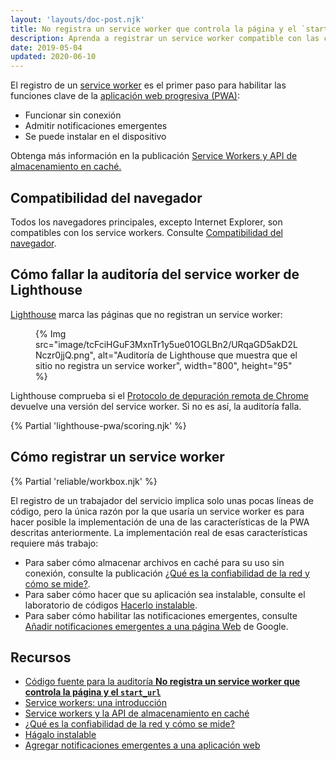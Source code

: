 ```yaml
---
layout: 'layouts/doc-post.njk'
title: No registra un service worker que controla la página y el `start_url`
description: Aprenda a registrar un service worker compatible con las características de la aplicación web progresiva como funcionalidad fuera de línea, notificaciones emergentes, e instalación.
date: 2019-05-04
updated: 2020-06-10
---
```


El registro de un [service worker](https://web.dev/articles/service-workers-cache-storage) es el primer paso para habilitar las funciones clave de la [aplicación web progresiva (PWA)](/es/docs/lighthouse/pwa/#instalable):

- Funcionar sin conexión
- Admitir notificaciones emergentes
- Se puede instalar en el dispositivo

Obtenga más información en la publicación [Service Workers y API de almacenamiento en caché.](https://web.dev/articles/service-workers-cache-storage)

## Compatibilidad del navegador

Todos los navegadores principales, excepto Internet Explorer, son compatibles con los service workers. Consulte [Compatibilidad del navegador](https://developer.mozilla.org/docs/Web/API/ServiceWorker#Browser_compatibility).

## Cómo fallar la auditoría del service worker de Lighthouse

[Lighthouse](https://developers.google.com/web/tools/lighthouse/) marca las páginas que no registran un service worker:

<figure>{% Img src="image/tcFciHGuF3MxnTr1y5ue01OGLBn2/URqaGD5akD2LNczr0jjQ.png", alt="Auditoría de Lighthouse que muestra que el sitio no registra un service worker", width="800", height="95" %}</figure>

Lighthouse comprueba si el [Protocolo de depuración remota de Chrome](https://github.com/ChromeDevTools/devtools-protocol) devuelve una versión del service worker. Si no es así, la auditoría falla.

{% Partial 'lighthouse-pwa/scoring.njk' %}

## Cómo registrar un service worker

{% Partial 'reliable/workbox.njk' %}

El registro de un trabajador del servicio implica solo unas pocas líneas de código, pero la única razón por la que usaría un service worker es para hacer posible la implementación de una de las características de la PWA descritas anteriormente. La implementación real de esas características requiere más trabajo:

- Para saber cómo almacenar archivos en caché para su uso sin conexión, consulte la publicación [¿Qué es la confiabilidad de la red y cómo se mide?](https://web.dev/network-connections-unreliable).
- Para saber cómo hacer que su aplicación sea instalable, consulte el laboratorio de códigos [Hacerlo instalable](https://web.dev/articles/codelab-make-installable).
- Para saber cómo habilitar las notificaciones emergentes, consulte [Añadir notificaciones emergentes a una página Web](https://codelabs.developers.google.com/codelabs/push-notifications) de Google.

## Recursos

- [Código fuente para la auditoría **No registra un service worker que controla la página y el `start_url`**](https://github.com/GoogleChrome/lighthouse/blob/master/lighthouse-core/audits/service-worker.js)
- [Service workers: una introducción](https://developers.google.com/web/fundamentals/primers/service-workers)
- [Service workers y la API de almacenamiento en caché](https://web.dev/articles/service-workers-cache-storage)
- [¿Qué es la confiabilidad de la red y cómo se mide?](https://web.dev/articles/network-connections-unreliable)
- [Hágalo instalable](https://web.dev/articles/codelab-make-installable)
- [Agregar notificaciones emergentes a una aplicación web](https://codelabs.developers.google.com/codelabs/push-notifications)
